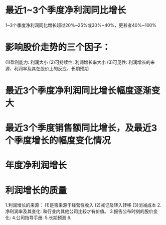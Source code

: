 # 最近1~3个季度净利润同比增长
1~3个季度净利润同比增长超过20%~25%或30%~40%，更甚者40%~100%

# 影响股价走势的三个因子：
(1)盈利能力: 利润大小
(2)可持续性: 利润增长率大小
(3)可见性: 利润增长的来源、利润率及其在股价上的反应、长期预期

# 最近3个季度净利润同比增长幅度逐渐变大
# 最近3个季度销售额同比增长，及最近3个季度增长的幅度变化情况
# 年度净利润增长
# 利润增长的质量
1.利润增长的来源：
(1)是否来源于经营性收入
(2)减记及转入转移
(3)消减成本
2.净利润率及其变化: 和行业内其他公司比较才有价值。
3.报告公布时刻的股价变化:
4.公司指导手册:
5.长期预测
6.

